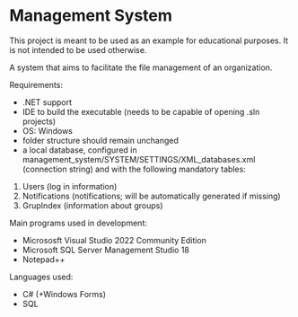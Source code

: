 # Management System
This project is meant to be used as an example for educational purposes. It is not intended to be used otherwise.

A system that aims to facilitate the file management of an organization.

Requirements:
- .NET support
- IDE to build the executable (needs to be capable of opening .sln projects)
- OS: Windows
- folder structure should remain unchanged 
- a local database, configured in management_system/SYSTEM/SETTINGS/XML_databases.xml (connection string) and with the following mandatory tables:
 1. Users (log in information)
 2. Notifications (notifications; will be automatically generated if missing)
 3. GrupIndex (information about groups)
  
Main programs used in development:
- Micrososft Visual Studio 2022 Community Edition
- Microsoft SQL Server Management Studio 18
- Notepad++

Languages used:
- C# (+Windows Forms)
- SQL 
